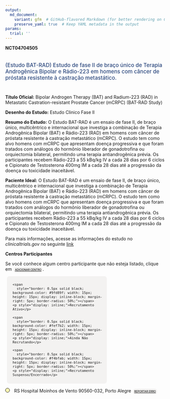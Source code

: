 ```yaml
---
output: 
  md_document:
    variant: gfm  # GitHub-flavored Markdown (for better rendering on GitHub)
    preserve_yaml: true  # Keep YAML metadata in the output
params:
  trial: ''
---
```


**NCT04704505**

<div style="padding: 5px 5px 5px 0px; font-size: 1.20em; font-weight: 500; color: #2E4A7F; text-align: left; margin-bottom: 20px">

(Estudo BAT-RAD) Estudo de fase II de braço único de Terapia Androgênica
Bipolar e Rádio-223 em homens com câncer de próstata resistente à
castração metastático.

</div>

**Título Oficial:** Bipolar Androgen Therapy (BAT) and Radium-223 (RAD)
in Metastatic Castration-resistant Prostate Cancer (mCRPC) (BAT-RAD
Study)

**Desenho do Estudo:** Estudo Clinico Fase II

**Resumo do Estudo:** O Estudo BAT-RAD é um ensaio de fase II, de braço
único, multicêntrico e internacional que investiga a combinação de
Terapia Androgênica Bipolar (BAT) e Rádio-223 (RAD) em homens com câncer
de próstata resistente à castração metastático (mCRPC). O estudo tem
como alvo homens com mCRPC que apresentam doença progressiva e que foram
tratados com análogos do hormônio liberador de gonadotrofina ou
orquiectomia bilateral, permitindo uma terapia antiandrogênica prévia.
Os participantes recebem Rádio-223 a 55 kBq/kg IV a cada 28 dias por 6
ciclos e Cipionato de Testosterona 400mg IM a cada 28 dias até a
progressão da doença ou toxicidade inaceitável.

**Paciente Ideal:** O Estudo BAT-RAD é um ensaio de fase II, de braço
único, multicêntrico e internacional que investiga a combinação de
Terapia Androgênica Bipolar (BAT) e Rádio-223 (RAD) em homens com câncer
de próstata resistente à castração metastático (mCRPC). O estudo tem
como alvo homens com mCRPC que apresentam doença progressiva e que foram
tratados com análogos do hormônio liberador de gonadotrofina ou
orquiectomia bilateral, permitindo uma terapia antiandrogênica prévia.
Os participantes recebem Rádio-223 a 55 kBq/kg IV a cada 28 dias por 6
ciclos e Cipionato de Testosterona 400mg IM a cada 28 dias até a
progressão da doença ou toxicidade inaceitável.

Para mais informações, acesse as informações do estudo no
*clinicaltrials.gov* no seguinte
[link](https://clinicaltrials.gov/ct2/show/NCT04704505)

**Centros Participantes**

Se você conhece algum centro participante que não esteja listado, clique
em
<span style="color: #2E4A7F; margin-left: 2px; padding: 4px; background-color: #f3f2f1; border-radius: 8px; font-weight: 500; font-size: 0.6em"><a
href="https://flazar.shinyapps.io/formsapp?study_nct_id=NCT04704505&amp;location_id=N%2FA&amp;location_full_name=N%2FA&amp;form_type=Adicionar%20Centro"
target="_blank">ADICIONAR CENTRO</a></span>.

<div style="margin-bottom: 8px; margin-left: 5px; padding: 8px; max-width: 300px; background-color: #f3f2f1; border-radius: 8px; font-size: 0.9em">

<div style="margin-left: 10px;">

    <span 
      style="border: 0.5px solid black; background-color: #9fd89f; width: 15px; height: 15px; display: inline-block; margin-right: 5px; border-radius: 50%;"></span>
    <p style="display: inline;">Recrutamento Ativo</p>

</div>

<div style="margin-left: 10px;">

    <span 
      style="border: 0.5px solid black; background-color: #fef7b2; width: 15px; height: 15px; display: inline-block; margin-right: 5px; border-radius: 50%;"></span>
    <p style="display: inline;">Ainda Não Recrutando</p>

</div>

<div style="margin-left: 10px;">

    <span 
      style="border: 0.5px solid black; background-color: #f4bfab; width: 15px; height: 15px; display: inline-block; margin-right: 5px; border-radius: 50%;"></span>
    <p style="display: inline;">Recrutamento Suspenso/Encerrado</p>

</div>

</div>

<span style="line-height: 1.0;"><span style="border: 0.5px solid black; display: inline-block; width: 12px; height: 12px; border-radius: 50%; margin-right: 10px; padding-bottom: 0px; background-color: #fef7b2;"></span>
RS Hospital Moinhos de Vento 90560-032, Porto Alegre
<span style="color: #2E4A7F; margin-left: 2px; padding: 4px; background-color: #f3f2f1; border-radius: 8px; font-weight: 500; font-size: 0.6em"><a
href="https://flazar.shinyapps.io/formsapp?study_nct_id=NCT04704505&amp;location_id=MOINHOSDEVENTOHOSPITALPORTOALEGRE90560010BRAZIL&amp;location_full_name=Hospital%20Moinhos%20de%20Vento%2C%2090560-032%2C%20Porto%20Alegre&amp;form_type=Reportar%20Erro"
target="_blank">REPORTAR ERRO</a></span></span>
